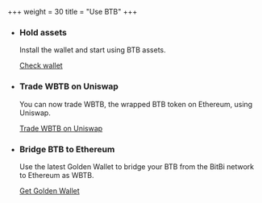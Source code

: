+++
weight = 30
title = "Use BTB"
+++

* ### Hold assets

  Install the wallet and start using BTB assets.

  <a href="/software/wallets" class="button button-secondary">Check wallet</a>

* ### Trade WBTB on Uniswap

  You can now trade WBTB, the wrapped BTB token on Ethereum, using Uniswap.

  <a href="https://app.uniswap.org/explore/tokens/ethereum/0x37c6c6a792bbb4c00436b5abfd2ba81923b15d22" class="button button-secondary" target="_blank">Trade WBTB on Uniswap</a>

* ### Bridge BTB to Ethereum

  Use the latest Golden Wallet to bridge your BTB from the BitBi network to Ethereum as WBTB.

  <a href="/software/wallets" class="button button-secondary">Get Golden Wallet</a>
